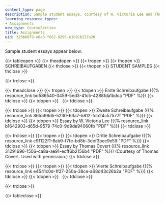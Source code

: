 ```yaml
---
content_type: page
description: Sample student essays, courtesy of W. Victoria Lee and Thomas Covert.
learning_resource_types:
- Assignments
ocw_type: CourseSection
title: Assignments
uid: 325b6879-e0a3-f662-8295-e1b91b227a26
---
```


Sample student essays appear below.

{{< tableopen >}}
{{< theadopen >}}
{{< tropen >}}
{{< thopen >}}
SCHREIBAUFGABEN
{{< thclose >}}
{{< thopen >}}
STUDENT SAMPLES
{{< thclose >}}

{{< trclose >}}

{{< theadclose >}}
{{< tropen >}}
{{< tdopen >}}
Erste Schreibaufgabe ({{% resource_link bd586540-0459-5ed3-41c5-4288fda1bdca "PDF" %}})
{{< tdclose >}}
{{< tdopen >}}
 
{{< tdclose >}}

{{< trclose >}}
{{< tropen >}}
{{< tdopen >}}
Zweite Schreibaufgabe ({{% resource_link 865599d5-5230-63a7-5812-fcb24c57577f "PDF" %}})
{{< tdclose >}}
{{< tdopen >}}
Essay by W. Victoria Lee ({{% resource_link b1642903-d65d-9579-74c0-9d9de94060fb "PDF" %}})
{{< tdclose >}}

{{< trclose >}}
{{< tropen >}}
{{< tdopen >}}
Dritte Schreibaufgabe ({{% resource_link c91122f1-8ab9-f7fe-bd8b-3def3bec9e59 "PDF" %}})
{{< tdclose >}}
{{< tdopen >}}
Essay by Thomas Covert ({{% resource_link 31291696-1506-ca8a-ae91-ecff6b2156b4 "PDF" %}}) (Courtesy of Thomas Covert. Used with permission.)
{{< tdclose >}}

{{< trclose >}}
{{< tropen >}}
{{< tdopen >}}
Vierte Schreibaufgabe ({{% resource_link e4541c0d-1f27-250a-38ce-a68d43c26b2a "PDF" %}})
{{< tdclose >}}
{{< tdopen >}}
 
{{< tdclose >}}

{{< trclose >}}

{{< tableclose >}}